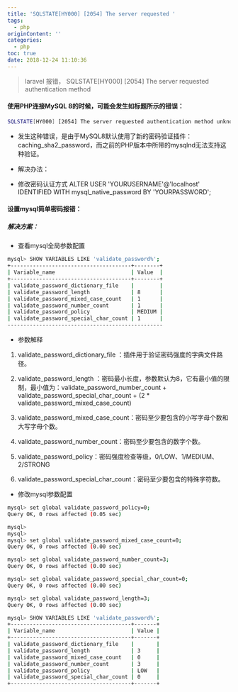 ```yaml
---
title: 'SQLSTATE[HY000] [2054] The server requested '
tags:
  - php
originContent: ''
categories:
  - php
toc: true
date: 2018-12-24 11:10:36
---
```


> laravel 报错， SQLSTATE[HY000] [2054] The server requested authentication method

#### 使用PHP连接MySQL 8的时候，可能会发生如标题所示的错误：
```bash
SQLSTATE[HY000] [2054] The server requested authentication method unknown to the client
```

 * 发生这种错误，是由于MySQL8默认使用了新的密码验证插件：caching_sha2_password，而之前的PHP版本中所带的mysqlnd无法支持这种验证。
 
 * 解决办法：
 * 修改密码认证方式
ALTER USER 'YOURUSERNAME'@'localhost' IDENTIFIED WITH mysql_native_password BY 'YOURPASSWORD';

#### 设置mysql简单密码报错：
  ##### 解决方案：
  * 查看mysql全局参数配置
  
   ```bash
mysql> SHOW VARIABLES LIKE 'validate_password%';
+--------------------------------------+--------+
| Variable_name                        | Value  |
+--------------------------------------+--------+
| validate_password_dictionary_file    |        |
| validate_password_length             | 8      |
| validate_password_mixed_case_count   | 1      |
| validate_password_number_count       | 1      |
| validate_password_policy             | MEDIUM |
| validate_password_special_char_count | 1      |
-------------------------------------------------
```
  * 参数解释
   1) validate_password_dictionary_file ：插件用于验证密码强度的字典文件路径。

   2) validate_password_length ：密码最小长度，参数默认为8，它有最小值的限制，最小值为：validate_password_number_count + validate_password_special_char_count + (2 * validate_password_mixed_case_count)

   3) validate_password_mixed_case_count：密码至少要包含的小写字母个数和大写字母个数。

   4) validate_password_number_count：密码至少要包含的数字个数。

   5) validate_password_policy：密码强度检查等级，0/LOW、1/MEDIUM、2/STRONG

   6) validate_password_special_char_count：密码至少要包含的特殊字符数。

  * 修改mysql参数配置
  
  ```bash
mysql> set global validate_password_policy=0;
Query OK, 0 rows affected (0.05 sec)
 
mysql> 
mysql> 
mysql> set global validate_password_mixed_case_count=0;
Query OK, 0 rows affected (0.00 sec)
 
mysql> set global validate_password_number_count=3;
Query OK, 0 rows affected (0.00 sec)
 
mysql> set global validate_password_special_char_count=0;
Query OK, 0 rows affected (0.00 sec)
 
mysql> set global validate_password_length=3;
Query OK, 0 rows affected (0.00 sec)
 
mysql> SHOW VARIABLES LIKE 'validate_password%';
+--------------------------------------+-------+
| Variable_name                        | Value |
+--------------------------------------+-------+
| validate_password_dictionary_file    |       |
| validate_password_length             | 3     |
| validate_password_mixed_case_count   | 0     |
| validate_password_number_count       | 3     |
| validate_password_policy             | LOW   |
| validate_password_special_char_count | 0     |
+--------------------------------------+-------+
  ```